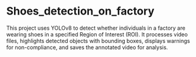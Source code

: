 # Shoes_detection_on_factory
This project uses YOLOv8 to detect whether individuals in a factory are wearing shoes in a specified Region of Interest (ROI). It processes video files, highlights detected objects with bounding boxes, displays warnings for non-compliance, and saves the annotated video for analysis.

